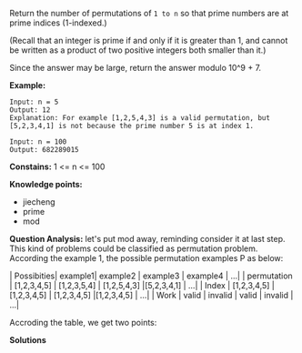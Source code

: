 Return the number of permutations of ```1 to n``` so that prime numbers are at prime indices (1-indexed.)

(Recall that an integer is prime if and only if it is greater than 1, and cannot be written as a product of two positive integers both smaller than it.)

Since the answer may be large, return the answer modulo 10^9 + 7.

**Example:**
```
Input: n = 5
Output: 12
Explanation: For example [1,2,5,4,3] is a valid permutation, but [5,2,3,4,1] is not because the prime number 5 is at index 1.
```

```
Input: n = 100
Output: 682289015
```

**Constains:**
1 <= n <= 100


**Knowledge points:**
- jiecheng
- prime
- mod


**Question Analysis:**
let's put mod away, reminding consider it at last step. This kind of problems could be classified as permutation problem. According the example 1, the possible permutation examples P as below:

| Possibities| example1| example2 | example3 | example4 | ...|
| permutation | [1,2,3,4,5] | [1,2,3,5,4] | [1,2,5,4,3] |[5,2,3,4,1] | ...|
| Index | [1,2,3,4,5] | [1,2,3,4,5] | [1,2,3,4,5] |[1,2,3,4,5] | ...|
| Work | valid | invalid | valid | invalid | ...|

Accroding the table, we get two points:



**Solutions**
```


```

